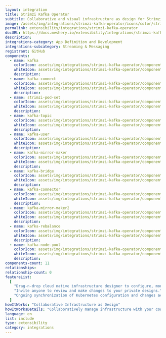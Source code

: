 ```yaml
---
layout: integration
title: Strimzi Kafka Operator
subtitle: Collaborative and visual infrastructure as design for Strimzi Kafka Operator
image: /assets/img/integrations/strimzi-kafka-operator/icons/color/strimzi-kafka-operator-color.svg
permalink: extensibility/integrations/strimzi-kafka-operator
docURL: https://docs.meshery.io/extensibility/integrations/strimzi-kafka-operator
description:
integrations-category: App Definition and Development
integrations-subcategory: Streaming & Messaging
registrant: GitHub
components:
  - name: kafka
    colorIcon: assets/img/integrations/strimzi-kafka-operator/components/kafka/icons/color/kafka-color.svg
    whiteIcon: assets/img/integrations/strimzi-kafka-operator/components/kafka/icons/white/kafka-white.svg
    description:
  - name: kafka-connect
    colorIcon: assets/img/integrations/strimzi-kafka-operator/components/kafka-connect/icons/color/kafka-connect-color.svg
    whiteIcon: assets/img/integrations/strimzi-kafka-operator/components/kafka-connect/icons/white/kafka-connect-white.svg
    description:
  - name: strimzi-pod-set
    colorIcon: assets/img/integrations/strimzi-kafka-operator/components/strimzi-pod-set/icons/color/strimzi-pod-set-color.svg
    whiteIcon: assets/img/integrations/strimzi-kafka-operator/components/strimzi-pod-set/icons/white/strimzi-pod-set-white.svg
    description:
  - name: kafka-topic
    colorIcon: assets/img/integrations/strimzi-kafka-operator/components/kafka-topic/icons/color/kafka-topic-color.svg
    whiteIcon: assets/img/integrations/strimzi-kafka-operator/components/kafka-topic/icons/white/kafka-topic-white.svg
    description:
  - name: kafka-user
    colorIcon: assets/img/integrations/strimzi-kafka-operator/components/kafka-user/icons/color/kafka-user-color.svg
    whiteIcon: assets/img/integrations/strimzi-kafka-operator/components/kafka-user/icons/white/kafka-user-white.svg
    description:
  - name: kafka-mirror-maker
    colorIcon: assets/img/integrations/strimzi-kafka-operator/components/kafka-mirror-maker/icons/color/kafka-mirror-maker-color.svg
    whiteIcon: assets/img/integrations/strimzi-kafka-operator/components/kafka-mirror-maker/icons/white/kafka-mirror-maker-white.svg
    description:
  - name: kafka-bridge
    colorIcon: assets/img/integrations/strimzi-kafka-operator/components/kafka-bridge/icons/color/kafka-bridge-color.svg
    whiteIcon: assets/img/integrations/strimzi-kafka-operator/components/kafka-bridge/icons/white/kafka-bridge-white.svg
    description:
  - name: kafka-connector
    colorIcon: assets/img/integrations/strimzi-kafka-operator/components/kafka-connector/icons/color/kafka-connector-color.svg
    whiteIcon: assets/img/integrations/strimzi-kafka-operator/components/kafka-connector/icons/white/kafka-connector-white.svg
    description:
  - name: kafka-mirror-maker2
    colorIcon: assets/img/integrations/strimzi-kafka-operator/components/kafka-mirror-maker2/icons/color/kafka-mirror-maker2-color.svg
    whiteIcon: assets/img/integrations/strimzi-kafka-operator/components/kafka-mirror-maker2/icons/white/kafka-mirror-maker2-white.svg
    description:
  - name: kafka-rebalance
    colorIcon: assets/img/integrations/strimzi-kafka-operator/components/kafka-rebalance/icons/color/kafka-rebalance-color.svg
    whiteIcon: assets/img/integrations/strimzi-kafka-operator/components/kafka-rebalance/icons/white/kafka-rebalance-white.svg
    description:
  - name: kafka-node-pool
    colorIcon: assets/img/integrations/strimzi-kafka-operator/components/kafka-node-pool/icons/color/kafka-node-pool-color.svg
    whiteIcon: assets/img/integrations/strimzi-kafka-operator/components/kafka-node-pool/icons/white/kafka-node-pool-white.svg
    description:
components-count: 11
relationships:
relationship-count: 0
featureList:
  [
    "Drag-n-drop cloud native infrastructure designer to configure, model, and deploy your workloads.",
    "Invite anyone to review and make changes to your private designs.",
    "Ongoing synchronization of Kubernetes configuration and changes across any number of clusters.",
  ]
howItWorks: "Collaborative Infrastructure as Design"
howItWorksDetails: "Collaboratively manage infrastructure with your coworkers synchronously sharing the same designs."
language: en
list: include
type: extensibility
category: integrations
---
```

